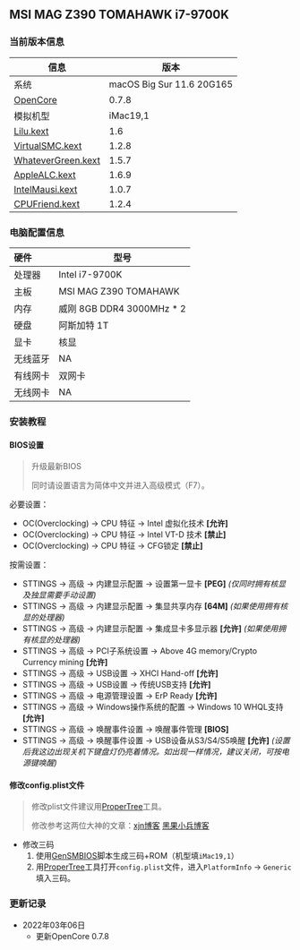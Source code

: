 ## MSI MAG Z390 TOMAHAWK i7-9700K

### 当前版本信息

| 信息                                                         | 版本                   |
| ------------------------------------------------------------ | ---------------------- |
| 系统                                                         | macOS Big Sur 11.6 20G165 |
| [OpenCore](https://github.com/acidanthera/OpenCorePkg/releases) | 0.7.8                  |
| 模拟机型                                                     | iMac19,1               |
| [Lilu.kext](https://github.com/acidanthera/Lilu/releases)    | 1.6                  |
| [VirtualSMC.kext](https://github.com/acidanthera/VirtualSMC/releases) | 1.2.8                  |
| [WhateverGreen.kext](https://github.com/acidanthera/WhateverGreen/releases) | 1.5.7                  |
| [AppleALC.kext](https://github.com/acidanthera/AppleALC/releases) | 1.6.9                  |
| [IntelMausi.kext](https://github.com/acidanthera/IntelMausi/releases) | 1.0.7                  |
| [CPUFriend.kext](https://github.com/acidanthera/CPUFriend)   | 1.2.4                  |

### 电脑配置信息

| 硬件     | 型号                                  |
| :------- | ------------------------------------- |
| 处理器   | Intel i7-9700K                        |
| 主板     | MSI MAG Z390 TOMAHAWK                 |
| 内存     | 威刚 8GB DDR4 3000MHz * 2             |
| 硬盘     | 阿斯加特 1T                           |
| 显卡     | 核显                                  |
| 无线蓝牙 | NA 								   |
| 有线网卡 | 双网卡 							   |
| 无线网卡 | NA 								   |

### 安装教程

#### BIOS设置

> 升级最新BIOS
>
> 同时请设置语言为简体中文并进入高级模式（F7）。

必要设置：

- OC(Overclocking) -> CPU 特征 -> Intel 虚拟化技术 **[允许]**
- OC(Overclocking) -> CPU 特征 -> Intel VT-D 技术 **[禁止]**
- OC(Overclocking) -> CPU 特征 -> CFG锁定 **[禁止]**

按需设置：

- STTINGS -> 高级 -> 内建显示配置 -> 设置第一显卡 **[PEG]**  *(仅同时拥有核显及独显需要手动设置)*
- STTINGS -> 高级 -> 内建显示配置 -> 集显共享内存 **[64M]** *(如果使用拥有核显的处理器)*
- STTINGS -> 高级 -> 内建显示配置 -> 集成显卡多显示器 **[允许]** *(如果使用拥有核显的处理器)*
- STTINGS -> 高级 -> PCI子系统设置 -> Above 4G memory/Crypto Currency mining **[允许]**
- STTINGS -> 高级 -> USB设置 -> XHCI Hand-off **[允许]**
- STTINGS -> 高级 -> USB设置 -> 传统USB支持 **[允许]**
- STTINGS -> 高级 -> 电源管理设置 -> ErP Ready **[允许]**
- STTINGS -> 高级 -> Windows操作系统的配置 -> Windows 10 WHQL支持 **[允许]**
- STTINGS -> 高级 -> 唤醒事件设置 -> 唤醒事件管理 **[BIOS]**
- STTINGS -> 高级 -> 唤醒事件设置 -> USB设备从S3/S4/S5唤醒 **[允许]** *(设置后我这边出现关机下键盘灯仍亮着情况。如出现一样情况，建议关闭，可按电源键唤醒)*

#### 修改config.plist文件

> 修改plist文件建议用[ProperTree](https://github.com/corpnewt/ProperTree)工具。
>
> 修改参考这两位大神的文章：[xjn博客](https://blog.xjn819.com/?p=543) [黑果小兵博客](https://blog.daliansky.net/OpenCore-BootLoader.html)

- 修改三码
  1. 使用[GenSMBIOS](https://github.com/corpnewt/GenSMBIOS)脚本生成三码+ROM（机型填`iMac19,1`）
  2. 用[ProperTree](https://github.com/corpnewt/ProperTree)工具打开`config.plist`文件，进入`PlatformInfo` -> `Generic ` 填入三码。

### 更新记录

- 2022年03年06日
  - 更新OpenCore 0.7.8